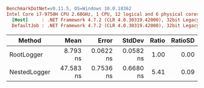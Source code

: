 ``` ini

BenchmarkDotNet=v0.11.5, OS=Windows 10.0.18362
Intel Core i7-9750H CPU 2.60GHz, 1 CPU, 12 logical and 6 physical cores
  [Host]     : .NET Framework 4.7.2 (CLR 4.0.30319.42000), 32bit LegacyJIT-v4.8.4010.0
  DefaultJob : .NET Framework 4.7.2 (CLR 4.0.30319.42000), 32bit LegacyJIT-v4.8.4010.0


```
|       Method |      Mean |     Error |    StdDev | Ratio | RatioSD |
|------------- |----------:|----------:|----------:|------:|--------:|
|   RootLogger |  8.793 ns | 0.0622 ns | 0.0582 ns |  1.00 |    0.00 |
| NestedLogger | 47.583 ns | 0.7536 ns | 0.6680 ns |  5.41 |    0.09 |
